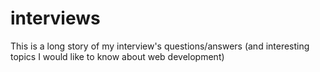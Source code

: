 # interviews
This is a long story of my interview's questions/answers (and interesting topics I would like to know about web development)
